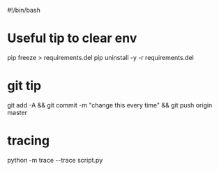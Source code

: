 #!/bin/bash

# Useful tip to clear env
pip freeze > requirements.del
pip uninstall -y -r requirements.del

# git tip
git add -A && git commit -m "change this every time" && git push origin master

# tracing
python -m trace --trace script.py

